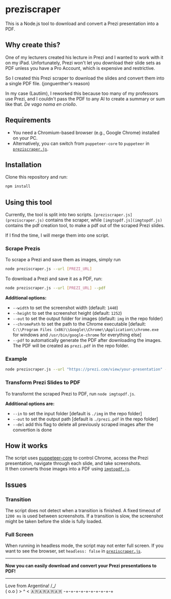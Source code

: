 # preziscraper

This is a Node.js tool to download and convert a Prezi presentation into a PDF.

## Why create this?

One of my lecturers created his lecture in Prezi and I wanted to work with it on my iPad. Unfortunately, Prezi won't let you download their slide sets as PDF unless you have a Pro Account, which is expensive and restrictive.

So I created this Prezi scraper to download the slides and convert them into a single PDF file. (jonguenther's reason)

In my case (Lautiim), I reworked this because too many of my professors use Prezi, and I couldn't pass the PDF to any AI to create a summary or sum like that. _De vago noma en criollo_.

## Requirements

- You need a Chromium-based browser (e.g., Google Chrome) installed on your PC.
- Alternatively, you can switch from `puppeteer-core` to `puppeteer` in [`preziscraper.js`](preziscraper.js).

## Installation

Clone this repository and run:

```bash
npm install
```

## Using this tool

Currently, the tool is split into two scripts. `[preziscraper.js](preziscraper.js)` contains the scraper, while `[imgtopdf.js](imgtopdf.js)` contains the pdf creation tool, to make a pdf out of the scraped Prezi slides.

If I find the time, I will merge them into one script.

### Scrape Prezis

To scrape a Prezi and save them as images, simply run

```bash
node preziscraper.js --url [PREZI_URL] 

```
To download a Prezi and save it as a PDF, run:

```bash
node preziscraper.js --url [PREZI_URL] --pdf
```

**Additional options:**

- `--width` to set the screenshot width (default: `1440`)
- `--height` to set the screenshot height (default: `1252`)
- `--out` to set the output folder for images (default: `img` in the repo folder)
- `--chromePath` to set the path to the Chrome executable [default: `C:\\Program Files (x86)\\Google\\Chrome\\Application\\chrome.exe` for windows and `/usr/bin/google-chrome` for everything else]
- `--pdf` to automatically generate the PDF after downloading the images. The PDF will be created as `prezi.pdf` in the repo folder.

### Example

```bash
node preziscraper.js --url "https://prezi.com/view/your-presentation" --pdf
```

### Transform Prezi Slides to PDF
To transformt the scraped Prezi to PDF, run `node imgtopdf.js`.

**Additional options are:**
- `--in` to set the input folder [default is `./img` in the repo folder]
- `--out` to set the output path [default is `./prezi.pdf` in the repo folder]
- `--del` add this flag to delete all previously scraped images after the convertion is done

## How it works

The script uses [puppeteer-core](https://github.com/puppeteer/puppeteer) to control Chrome, access the Prezi presentation, navigate through each slide, and take screenshots.  
It then converts those images into a PDF using [`imgtopdf.js`](imgtopdf.js).

## Issues

### Transition
The script does not detect when a transition is finished. A fixed timeout of `1200 ms` is used between screenshots. If a transition is slow, the screenshot might be taken before the slide is fully loaded.

### Full Screen
When running in headless mode, the script may not enter full screen. If you want to see the browser, set `headless: false` in [`preziscraper.js`](preziscraper.js).

---

**Now you can easily download and convert your Prezi presentations to PDF!**

---

Love from Argentina!
    /\_/\
   ( o.o )
    > ^ <
  🇦🇷🇦🇷🇦🇷🇦🇷
-+-+-+-+-+-+-+-+-+-+